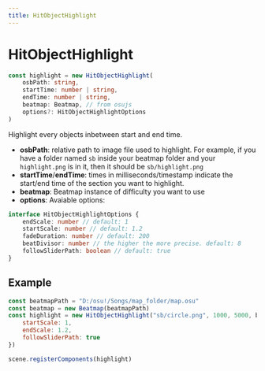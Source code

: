 ```yaml
---
title: HitObjectHighlight 
---
```


# HitObjectHighlight
```typescript
const highlight = new HitObjectHighlight(
	osbPath: string,
	startTime: number | string,
	endTime: number | string,
	beatmap: Beatmap, // from osujs
	options?: HitObjectHighlightOptions
)
```

Highlight every objects inbetween start and end time.

* **osbPath**: relative path to image file used to highlight. For example, if you have a folder named `sb` inside your beatmap folder and your `highlight.png` is in it, then it should be `sb/highlight.png`
* **startTime**/**endTime**: times in milliseconds/timestamp indicate the start/end time of the section you want to highlight.
* **beatmap**: Beatmap instance of difficulty you want to use
* **options**: Avaiable options:
```typescript
interface HitObjectHighlightOptions {
	endScale: number // default: 1
	startScale: number // default: 1.2
	fadeDuration: number // default: 200
	beatDivisor: number // the higher the more precise. default: 8
	followSliderPath: boolean // default: true
}
```

## Example
```javascript
const beatmapPath = "D:/osu!/Songs/map_folder/map.osu"
const beatmap = new Beatmap(beatmapPath)
const highlight = new HitObjectHighlight("sb/circle.png", 1000, 5000, beatmap, {
	startScale: 1,
	endScale: 1.2,
	followSliderPath: true
})

scene.registerComponents(highlight)
```
